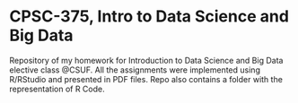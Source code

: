 # CPSC-375, Intro to Data Science and Big Data
Repository of my homework for Introduction to Data Science and Big Data elective class @CSUF.
All the assignments were implemented using R/RStudio and presented in PDF files.
Repo also contains a folder with the representation of R Code.
